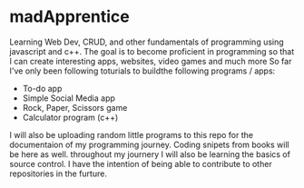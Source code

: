 # madApprentice
Learning Web Dev, CRUD, and other fundamentals of programming using javascript and c++. 
The goal is to become proficient in programming so that I can create interesting apps, websites, video games and much more
So far I've only been following toturials to buildthe following programs / apps:
- To-do app
- Simple Social Media app 
- Rock, Paper, Scissors game
- Calculator program (c++)

I will also be uploading random little programs to this repo for the documentaion of my programming journey.
Coding snipets from books will be here as well. 
throughout my journery I will also be learning the basics of source control. 
I have the intention of being able to contribute to 
other repositories in the furture. 